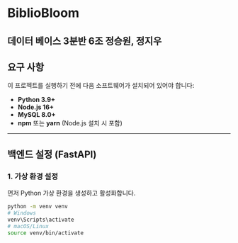 # BiblioBloom
데이터 베이스 3분반 6조 정승원, 정지우
---

## 요구 사항
이 프로젝트를 실행하기 전에 다음 소프트웨어가 설치되어 있어야 합니다:
- **Python 3.9+**
- **Node.js 16+**
- **MySQL 8.0+**
- **npm** 또는 **yarn** (Node.js 설치 시 포함)

---

## 백엔드 설정 (FastAPI)

### 1. 가상 환경 설정
먼저 Python 가상 환경을 생성하고 활성화합니다.

```bash
python -m venv venv
# Windows
venv\Scripts\activate
# macOS/Linux
source venv/bin/activate
